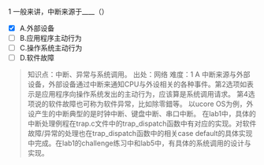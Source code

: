 1
一般来讲，中断来源于____（）
- [x] A.外部设备 
- [ ] B.应用程序主动行为
- [ ] C.操作系统主动行为
- [ ] D.软件故障

> 知识点：中断、异常与系统调用。
> 出处：网络
> 难度：1
> A 中断来源与外部设备，外部设备通过中断来通知CPU与外设相关的各种事件。第2选项如表示是应用程序向操作系统发出的主动行为，应该算是系统调用请求。
> 第4选项说的软件故障也可称为软件异常，比如除零錯等。 以ucore OS为例，外设产生的中断典型的是时钟中断、键盘中断、串口中断。
> 在lab1中，具体的中断处理例程在trap.c文件中的trap_dispatch函数中有对应的实现。对软件故障/异常的处理也在trap_dispatch函数中的相关case default的具体实现中完成。在lab1的challenge练习中和lab5中，有具体的系统调用的设计与实现。
